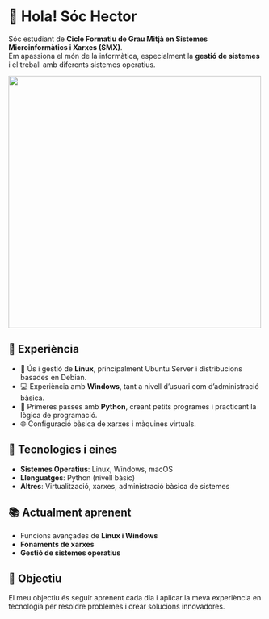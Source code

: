 # 👋 Hola! Sóc Hector  

Sóc estudiant de **Cicle Formatiu de Grau Mitjà en Sistemes Microinformàtics i Xarxes (SMX)**.  
Em apassiona el món de la informàtica, especialment la **gestió de sistemes** i el treball amb diferents sistemes operatius.  

<img src="https://i.imgur.com/yEt6JSa.gif" width="500"/>

## 🚀 Experiència  
- 🐧 Ús i gestió de **Linux**, principalment Ubuntu Server i distribucions basades en Debian.  
- 💻 Experiència amb **Windows**, tant a nivell d’usuari com d’administració bàsica.  
- 🐍 Primeres passes amb **Python**, creant petits programes i practicant la lògica de programació.  
- 🌐 Configuració bàsica de xarxes i màquines virtuals.  

## 🔧 Tecnologies i eines  
- **Sistemes Operatius**: Linux, Windows, macOS  
- **Llenguatges**: Python (nivell bàsic)  
- **Altres**: Virtualització, xarxes, administració bàsica de sistemes  

## 📚 Actualment aprenent  
- Funcions avançades de **Linux i Windows**  
- **Fonaments de xarxes**  
- **Gestió de sistemes operatius**  

## 🌱 Objectiu  
El meu objectiu és seguir aprenent cada dia i aplicar la meva experiència en tecnologia per resoldre problemes i crear solucions innovadores.  
